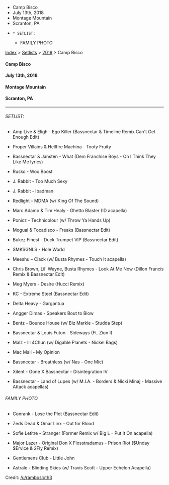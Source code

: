   * Camp Bisco
  * July 13th, 2018
  * Montage Mountain
  * Scranton, PA
  *     * SETLIST:
    * FAMILY PHOTO

[Index](https://www.reddit.com/r/bassnectar/wiki/index) >
[Setlists](https://www.reddit.com/r/bassnectar/wiki/interactive/setlists) >
[2018](https://www.reddit.com/r/bassnectar/wiki/interactive/setlists/2018) >
Camp Bisco

#### Camp Bisco

#### July 13th, 2018

#### Montage Mountain

#### Scranton, PA



* * *

###### SETLIST:

  * Amp Live & Eligh - Ego Killer (Bassnectar & Timeline Remix Can't Get Enough Edit)

  * Proper Villains & Hellfire Machina - Tooty Fruity 

  * Bassnectar & Jansten - What (Dem Franchise Boys - Oh I Think They Like Me lyrics)

  * Rusko - Woo Boost

  * J. Rabbit - Too Much Sexy

  * J. Rabbit - Ibadman

  * Redlight - MDMA (w/ King Of The Sound)

  * Marc Adamo & Tim Healy - Ghetto Blaster (ID acapella)

  * Ponicz - Technicolour (w/ Throw Ya Hands Up)

  * Moguai & Tocadisco - Freaks (Bassnectar Edit)

  * Bukez Finest - Duck Trumpet VIP (Bassnectar Edit)

  * SMKSGNLS - Hole World

  * Meeshu – Clack (w/ Busta Rhymes - Touch It acapella)

  * Chris Brown, Lil' Wayne, Busta Rhymes - Look At Me Now (Dillon Francis Remix & Bassnectar Edit)

  * Meg Myers - Desire (Hucci Remix)

  * KC - Extreme Steel (Bassnectar Edit)

  * Delta Heavy - Gargantua

  * Angger Dimas - Speakers Bout to Blow

  * Bentz - Bounce House (w/ Biz Markie - Studda Step)

  * Bassnectar & Louis Futon - Sideways (Ft. Zion I)

  * Malz - Ill 4Chun (w/ Digable Planets - Nickel Bags)

  * Mac Mall - My Opinion

  * Bassnectar - Breathless (w/ Nas - One Mic)

  * Xilent - Gone X Bassnectar - Disintegration IV

  * Bassnectar - Land of Lupes (w/ M.I.A. - Borders & Nicki Minaj - Massive Attack acapellas)

###### _FAMILY PHOTO_

  * Conrank - Lose the Plot (Bassnectar Edit)

  * Zeds Dead & Omar Linx - Out for Blood

  * Sofie Letitre - Stranger (Former Remix w/ Big L - Put It On acapella)

  * Major Lazer - Original Don X Flosstradamus - Prison Riot ($Unday $Ervice & 2Fly Remix)

  * Gentlemens Club - Little John

  * Astrale - Blinding Skies (w/ Travis Scott - Upper Echelon Acapella)

Credit: [/u/rambosloth3](/u/rambosloth3)

